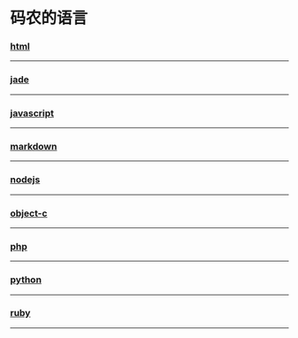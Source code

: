 码农的语言
=========

### [html](html/index)

---

### [jade](jade/index)

---

### [javascript](javascript/index)

---

### [markdown](markdown/index)

---

### [nodejs](nodejs/index)

---

### [object-c](object-c/index)

---

### [php](php/index)

---

### [python](python/index)

---

### [ruby](ruby/index)

---
